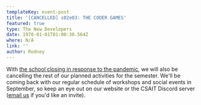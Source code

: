 ```yaml
---
templateKey: event-post
title: '[CANCELLED] s02e03: THE CODER GAMES'
featured: true
type: The New Developers
date: 1970-01-01T01:00:30.564Z
where: N/A
link: ''
author: Rodney
---
```

With [the school closing in response to the pandemic](https://www.mohawkcollege.ca/covid-19-coronavirus/update-on-covid-19-coronavirus), we will also be cancelling the rest of our planned activities for the semester. We'll be coming back with our regular schedule of workshops and social events in September, so keep an eye out on our website or the CSAIT Discord server ([email us](<mailto: newdevelopers@mohawkcollege.ca>) if you'd like an invite).
